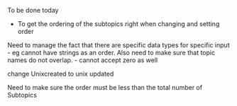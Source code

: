 To be done today
  - To get the ordering of the subtopics right when changing and setting order


Need to manage the fact that there are specific data types for specific input - eg cannot have strings as an order. Also need to make sure that topic names do not overlap. - cannot accept zero as well

change Unixcreated to unix updated

Need to make sure the order must be less than the total number of Subtopics
